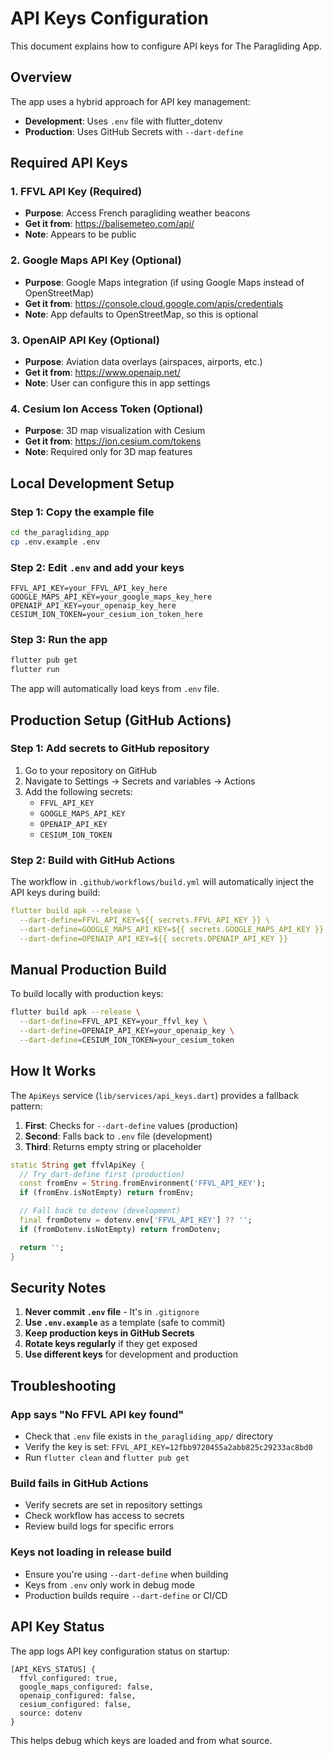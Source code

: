 # API Keys Configuration

This document explains how to configure API keys for The Paragliding App.

## Overview

The app uses a hybrid approach for API key management:

- **Development**: Uses `.env` file with flutter_dotenv
- **Production**: Uses GitHub Secrets with `--dart-define`

## Required API Keys

### 1. FFVL API Key (Required)

- **Purpose**: Access French paragliding weather beacons
- **Get it from**: <https://balisemeteo.com/api/>
- **Note**: Appears to be public

### 2. Google Maps API Key (Optional)

- **Purpose**: Google Maps integration (if using Google Maps instead of OpenStreetMap)
- **Get it from**: <https://console.cloud.google.com/apis/credentials>
- **Note**: App defaults to OpenStreetMap, so this is optional

### 3. OpenAIP API Key (Optional)

- **Purpose**: Aviation data overlays (airspaces, airports, etc.)
- **Get it from**: <https://www.openaip.net/>
- **Note**: User can configure this in app settings

### 4. Cesium Ion Access Token (Optional)

- **Purpose**: 3D map visualization with Cesium
- **Get it from**: <https://ion.cesium.com/tokens>
- **Note**: Required only for 3D map features

## Local Development Setup

### Step 1: Copy the example file

```bash
cd the_paragliding_app
cp .env.example .env
```

### Step 2: Edit `.env` and add your keys

```env
FFVL_API_KEY=your_FFVL_API_key_here
GOOGLE_MAPS_API_KEY=your_google_maps_key_here
OPENAIP_API_KEY=your_openaip_key_here
CESIUM_ION_TOKEN=your_cesium_ion_token_here
```

### Step 3: Run the app

```bash
flutter pub get
flutter run
```

The app will automatically load keys from `.env` file.

## Production Setup (GitHub Actions)

### Step 1: Add secrets to GitHub repository

1. Go to your repository on GitHub
2. Navigate to Settings → Secrets and variables → Actions
3. Add the following secrets:
   - `FFVL_API_KEY`
   - `GOOGLE_MAPS_API_KEY`
   - `OPENAIP_API_KEY`
   - `CESIUM_ION_TOKEN`

### Step 2: Build with GitHub Actions

The workflow in `.github/workflows/build.yml` will automatically inject the API keys during build:

```yaml
flutter build apk --release \
  --dart-define=FFVL_API_KEY=${{ secrets.FFVL_API_KEY }} \
  --dart-define=GOOGLE_MAPS_API_KEY=${{ secrets.GOOGLE_MAPS_API_KEY }} \
  --dart-define=OPENAIP_API_KEY=${{ secrets.OPENAIP_API_KEY }}
```

## Manual Production Build

To build locally with production keys:

```bash
flutter build apk --release \
  --dart-define=FFVL_API_KEY=your_ffvl_key \
  --dart-define=OPENAIP_API_KEY=your_openaip_key \
  --dart-define=CESIUM_ION_TOKEN=your_cesium_token
```

## How It Works

The `ApiKeys` service (`lib/services/api_keys.dart`) provides a fallback pattern:

1. **First**: Checks for `--dart-define` values (production)
2. **Second**: Falls back to `.env` file (development)
3. **Third**: Returns empty string or placeholder

```dart
static String get ffvlApiKey {
  // Try dart-define first (production)
  const fromEnv = String.fromEnvironment('FFVL_API_KEY');
  if (fromEnv.isNotEmpty) return fromEnv;

  // Fall back to dotenv (development)
  final fromDotenv = dotenv.env['FFVL_API_KEY'] ?? '';
  if (fromDotenv.isNotEmpty) return fromDotenv;

  return '';
}
```

## Security Notes

1. **Never commit `.env` file** - It's in `.gitignore`
2. **Use `.env.example`** as a template (safe to commit)
3. **Keep production keys in GitHub Secrets**
4. **Rotate keys regularly** if they get exposed
5. **Use different keys** for development and production

## Troubleshooting

### App says "No FFVL API key found"

- Check that `.env` file exists in `the_paragliding_app/` directory
- Verify the key is set: `FFVL_API_KEY=12fbb9720455a2abb825c29233ac8bd0`
- Run `flutter clean` and `flutter pub get`

### Build fails in GitHub Actions

- Verify secrets are set in repository settings
- Check workflow has access to secrets
- Review build logs for specific errors

### Keys not loading in release build

- Ensure you're using `--dart-define` when building
- Keys from `.env` only work in debug mode
- Production builds require `--dart-define` or CI/CD

## API Key Status

The app logs API key configuration status on startup:

```
[API_KEYS_STATUS] {
  ffvl_configured: true,
  google_maps_configured: false,
  openaip_configured: false,
  cesium_configured: false,
  source: dotenv
}
```

This helps debug which keys are loaded and from what source.
